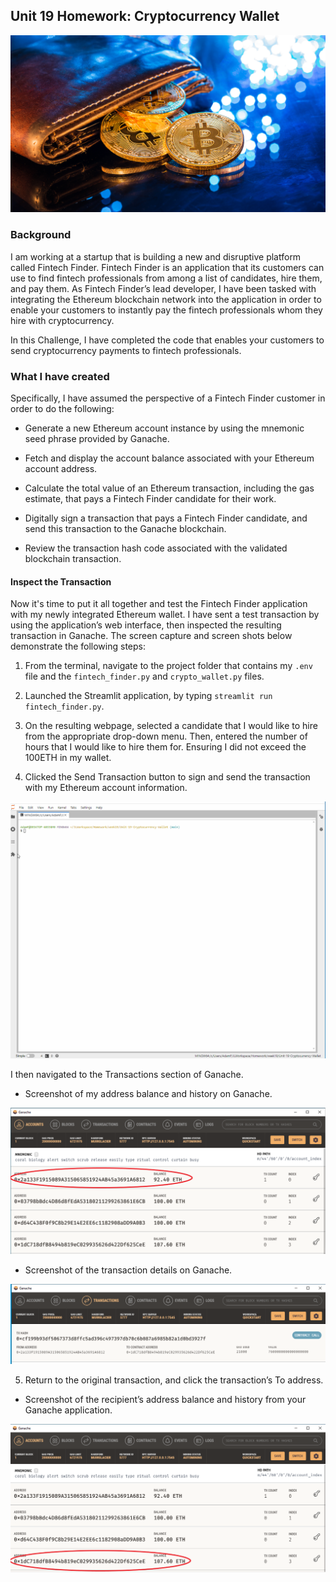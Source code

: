 ## Unit 19 Homework: Cryptocurrency Wallet

![An image shows a wallet with bitcoin.](Images/19-4-challenge-image.png)

### Background

I am working at a startup that is building a new and disruptive platform called Fintech Finder. Fintech Finder is an application that its customers can use to find fintech professionals from among a list of candidates, hire them, and pay them. As Fintech Finder’s lead developer, I have been tasked with integrating the Ethereum blockchain network into the application in order to enable your customers to instantly pay the fintech professionals whom they hire with cryptocurrency.

In this Challenge, I have completed the code that enables your customers to send cryptocurrency payments to fintech professionals. 

### What I have created

Specifically, I have assumed the perspective of a Fintech Finder customer in order to do the following:

* Generate a new Ethereum account instance by using the mnemonic seed phrase provided by Ganache.

* Fetch and display the account balance associated with your Ethereum account address.

* Calculate the total value of an Ethereum transaction, including the gas estimate, that pays a Fintech Finder candidate for their work.

* Digitally sign a transaction that pays a Fintech Finder candidate, and send this transaction to the Ganache blockchain.

* Review the transaction hash code associated with the validated blockchain transaction.


#### Inspect the Transaction

Now it's time to put it all together and test the Fintech Finder application with my newly integrated Ethereum wallet. I have sent a test transaction by using the application’s web interface, then inspected the resulting transaction in Ganache. The screen capture and screen shots below demonstrate the following steps:

1. From the terminal, navigate to the project folder that contains my `.env` file and the `fintech_finder.py` and `crypto_wallet.py` files. 

2. Launched the Streamlit application, by typing `streamlit run fintech_finder.py`.


3. On the resulting webpage, selected a candidate that I would like to hire from the appropriate drop-down menu. Then, entered the number of hours that I would like to hire them for. Ensuring I did not exceed the 100ETH in my wallet. 

4. Clicked the Send Transaction button to sign and send the transaction with my Ethereum account information. 

![Step1-4](https://github.com/apfreeman/Unit-19-Cryptocurrency-Wallet/blob/main/Images/capture.gif?raw=true)

 I then navigated to the Transactions section of Ganache.

* Screenshot of my address balance and history on Ganache. 

![Step4a](https://github.com/apfreeman/Unit-19-Cryptocurrency-Wallet/blob/main/Images/address_balance_sender.PNG?raw=true)

* Screenshot of the transaction details on Ganache. 

![Step4b](https://github.com/apfreeman/Unit-19-Cryptocurrency-Wallet/blob/main/Images/transaction_small.PNG?raw=true)

5. Return to the original transaction, and click the transaction’s To address.

* Screenshot of the recipient’s address balance and history from your Ganache application. 

![Step5](https://github.com/apfreeman/Unit-19-Cryptocurrency-Wallet/blob/main/Images/address_balance_recipeint.PNG?raw=true)
